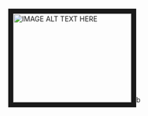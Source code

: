 <a href="https://www.youtube.com/watch?v=5tlPqzbpNAc
" target="_blank"><img src="https://www.youtube.com/watch?v=5tlPqzbpNAc/0.jpg" 
alt="IMAGE ALT TEXT HERE" width="240" height="180" border="10" /></a>b
